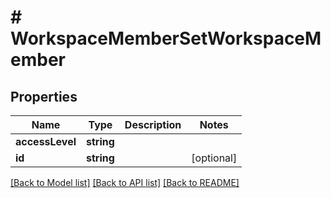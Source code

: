 # # WorkspaceMemberSetWorkspaceMember

## Properties

Name | Type | Description | Notes
------------ | ------------- | ------------- | -------------
**accessLevel** | **string** |  | 
**id** | **string** |  | [optional] 

[[Back to Model list]](../../README.md#documentation-for-models) [[Back to API list]](../../README.md#documentation-for-api-endpoints) [[Back to README]](../../README.md)


